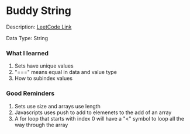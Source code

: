 <h1>Buddy String</h1>

<p>Description: <a href="https://leetcode.com/problems/buddy-strings/description/"> LeetCode Link</a></p>

<p style=‘color:blue’>Data Type: String</p>

<h3>What I learned</h3>	
    <ol>
		<li>Sets have unique values</li>
		<li>"===" means equal in data and value type</li>
		<li>How to subindex values</li>	
    </ol>
        
<h3>Good Reminders</h3>	
    <ol>
		<li>Sets use size and arrays use length</li>
		<li>Javascripts uses push to add to elemenets to the add of an array</li>
		<li>A for loop that starts with index 0 will have a "<" symbol to loop all the way through the array</li>
	</ol>
